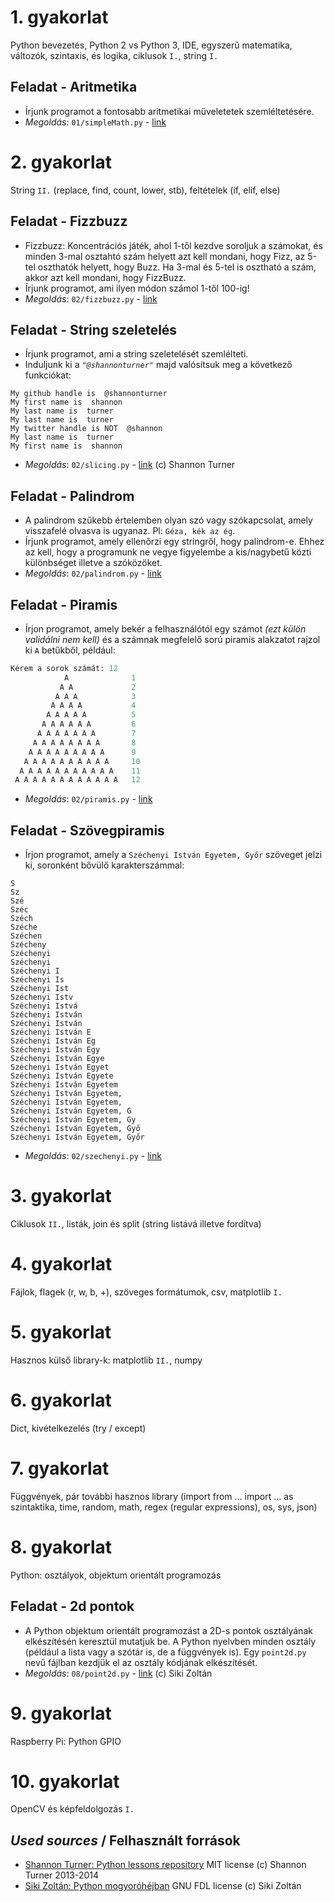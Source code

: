 # 1. gyakorlat
Python bevezetés, Python 2 vs Python 3, IDE, egyszerű matematika, változók, szintaxis, és logika, ciklusok `I.`, string `I.`

## Feladat - Aritmetika
- Írjunk programot a fontosabb aritmetikai műveletetek szemléltetésére. 
- *Megoldás*: `01/simpleMath.py` - [link](01/simpleMath.py)

# 2. gyakorlat
String `II.` (replace, find, count, lower, stb), feltételek (if, elif, else)

## Feladat - Fizzbuzz
- Fizzbuzz: Koncentrációs játék, ahol 1-től kezdve soroljuk a számokat, és minden 3-mal osztahtó szám helyett azt kell mondani, hogy Fizz, az 5-tel oszthatók helyett, hogy Buzz. Ha 3-mal és 5-tel is osztható a szám, akkor azt kell mondani, hogy FizzBuzz. 
- Írjunk programot, ami ilyen módon számol 1-től 100-ig! 
- *Megoldás*: `02/fizzbuzz.py` - [link](02/fizzbuzz.py)

## Feladat - String szeletelés
- Írjunk programot, ami a string szeletelését szemlélteti.
- Induljunk ki a *`"@shannonturner"`* majd valósítsuk meg a következő funkciókat:
 ```
 My github handle is  @shannonturner
 My first name is  shannon
 My last name is  turner
 My last name is  turner
 My twitter handle is NOT  @shannon
 My last name is  turner
 My first name is  shannon
 ```
- *Megoldás*: `02/slicing.py` - [link](02/slicing.py) (c) Shannon Turner 

## Feladat - Palindrom
- A palindrom szűkebb értelemben olyan szó vagy szókapcsolat, amely visszafelé olvasva is ugyanaz. Pl: `Géza, kék az ég`.
- Írjunk programot, amely ellenőrzi egy stringről, hogy palindrom-e. Ehhez az kell, hogy a programunk ne vegye figyelembe a kis/nagybetű közti különbséget  illetve a szóközöket. 
- *Megoldás*: `02/palindrom.py` - [link](02/palindrom.py)

## Feladat - Piramis
- Írjon programot, amely bekér a felhasználótól egy számot _(ezt külön validálni nem kell)_ és a számnak megfelelő sorú piramis alakzatot rajzol ki `A` betűkből, például:
``` python
Kérem a sorok számát: 12
            A              1
           A A             2
          A A A            3
         A A A A           4
        A A A A A          5
       A A A A A A         6
      A A A A A A A        7
     A A A A A A A A       8
    A A A A A A A A A      9
   A A A A A A A A A A     10
  A A A A A A A A A A A    11
 A A A A A A A A A A A A   12
```
- *Megoldás*: `02/piramis.py` - [link](02/piramis.py)

## Feladat - Szövegpiramis
- Írjon programot, amely a `Széchenyi István Egyetem, Győr` szöveget jelzi ki, soronként bővülő karakterszámmal:
```
S
Sz
Szé
Széc
Széch
Széche
Széchen
Szécheny
Széchenyi
Széchenyi 
Széchenyi I
Széchenyi Is
Széchenyi Ist
Széchenyi Istv
Széchenyi Istvá
Széchenyi István
Széchenyi István 
Széchenyi István E
Széchenyi István Eg
Széchenyi István Egy
Széchenyi István Egye
Széchenyi István Egyet
Széchenyi István Egyete
Széchenyi István Egyetem
Széchenyi István Egyetem,
Széchenyi István Egyetem, 
Széchenyi István Egyetem, G
Széchenyi István Egyetem, Gy
Széchenyi István Egyetem, Győ
Széchenyi István Egyetem, Győr
```
- *Megoldás*: `02/szechenyi.py` - [link](02/szechenyi.py)

# 3. gyakorlat
Ciklusok `II.`, listák, join és split (string listává illetve fordítva)

# 4.  gyakorlat
Fájlok, flagek (r, w, b, +), szöveges formátumok, csv, matplotlib `I.`

# 5.  gyakorlat
Hasznos külső library-k: matplotlib `II.`, numpy

# 6.  gyakorlat
Dict, kivételkezelés (try / except) 

# 7.  gyakorlat
Függvények, pár további hasznos library (import from ... import ... as szintaktika, time, random, math, regex (regular expressions), os, sys, json)

# 8.  gyakorlat
Python: osztályok, objektum orientált programozás

## Feladat - 2d pontok
- A Python objektum orientált programozást a 2D-s pontok osztályának elkészítésén keresztül mutatjuk be. A Python nyelvben minden osztály (például a lista vagy a szótár is, de a függvények is). Egy `point2d.py` nevű fájlban kezdjük el az osztály kódjának elkészítését.
- *Megoldás*: `08/point2d.py` - [link](08/point2d.py) (c) Siki Zoltán

# 9.  gyakorlat
Raspberry Pi: Python GPIO

# 10.  gyakorlat
OpenCV és képfeldolgozás `I.`

## _Used sources_ / Felhasznált források
- [Shannon Turner: Python lessons repository](https://github.com/shannonturner/python-lessons) MIT license (c) Shannon Turner 2013-2014
- [Siki Zoltán: Python mogyoróhéjban](http://www.agt.bme.hu/gis/python/python_oktato.pdf) GNU FDL license (c) Siki Zoltán
